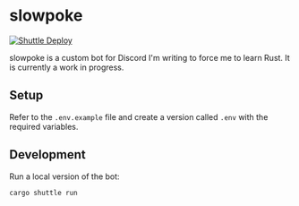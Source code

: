 # slowpoke

[![Shuttle Deploy](https://github.com/jeph/slowpoke/actions/workflows/main.yml/badge.svg?branch=main)](https://github.com/jeph/slowpoke/actions/workflows/main.yml)

slowpoke is a custom bot for Discord I'm writing to force me to learn Rust. It is currently a work in progress.

## Setup

Refer to the `.env.example` file and create a version called `.env` with the required variables.

## Development

Run a local version of the bot:

```zsh
cargo shuttle run
```
